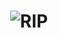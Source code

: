 # <p align="center">![RIP](https://nrgy-training.fr/wp-content/uploads/2018/06/saut-dans-le-vide.jpg)</p>
